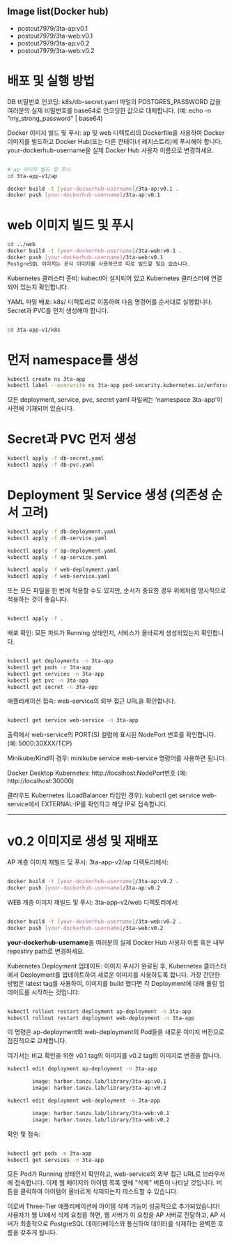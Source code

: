## Image list(Docker hub)
- postout7979/3ta-ap:v0.1
- postout7979/3ta-web:v0.1
- postout7979/3ta-ap:v0.2
- postout7979/3ta-web:v0.2

# 배포 및 실행 방법

DB 비밀번호 인코딩:
k8s/db-secret.yaml 파일의 POSTGRES_PASSWORD 값을 여러분의 실제 비밀번호를 base64로 인코딩한 값으로 대체합니다. (예: echo -n "my_strong_password" | base64)

Docker 이미지 빌드 및 푸시:
ap 및 web 디렉토리의 Dockerfile을 사용하여 Docker 이미지를 빌드하고 Docker Hub(또는 다른 컨테이너 레지스트리)에 푸시해야 합니다. your-dockerhub-username을 실제 Docker Hub 사용자 이름으로 변경하세요.

```Bash

# ap 이미지 빌드 및 푸시
cd 3ta-app-v1/ap

docker build -t [your-dockerhub-username]/3ta-ap:v0.1 .
docker push [your-dockerhub-username]/3ta-ap:v0.1
```

# web 이미지 빌드 및 푸시
```Bash
cd ../web
docker build -t [your-dockerhub-username]/3ta-web:v0.1 .
docker push [your-dockerhub-username]/3ta-web:v0.1
PostgreSQL 이미지는 공식 이미지를 사용하므로 따로 빌드할 필요 없습니다.
```

Kubernetes 클러스터 준비:
kubectl이 설치되어 있고 Kubernetes 클러스터에 연결되어 있는지 확인합니다.

YAML 파일 배포:
k8s/ 디렉토리로 이동하여 다음 명령어를 순서대로 실행합니다. Secret과 PVC를 먼저 생성해야 합니다.

```Bash

cd 3ta-app-v1/k8s
```

# 먼저 namespace를 생성
```Bash
kubectl create ns 3ta-app
kubectl label --overwrite ns 3ta-app pod-security.kubernetes.io/enforce=privileged
```
모든 deployment, service, pvc, secret yaml 파일에는 'namespace 3ta-app'이 사전에 기재되어 있습니다.

# Secret과 PVC 먼저 생성
```Bash
kubectl apply -f db-secret.yaml
kubectl apply -f db-pvc.yaml
```
# Deployment 및 Service 생성 (의존성 순서 고려)
```Bash
kubectl apply -f db-deployment.yaml
kubectl apply -f db-service.yaml

kubectl apply -f ap-deployment.yaml
kubectl apply -f ap-service.yaml

kubectl apply -f web-deployment.yaml
kubectl apply -f web-service.yaml
```
또는 모든 파일을 한 번에 적용할 수도 있지만, 순서가 중요한 경우 위에처럼 명시적으로 적용하는 것이 좋습니다.

```Bash

kubectl apply -f .
```
배포 확인:
모든 파드가 Running 상태인지, 서비스가 올바르게 생성되었는지 확인합니다.

```Bash

kubectl get deployments -n 3ta-app
kubectl get pods -n 3ta-app
kubectl get services -n 3ta-app
kubectl get pvc -n 3ta-app
kubectl get secret -n 3ta-app
```

애플리케이션 접속:
web-service의 외부 접근 URL을 확인합니다.

```Bash

kubectl get service web-service -n 3ta-app
```

출력에서 web-service의 PORT(S) 컬럼에 표시된 NodePort 번호를 확인합니다. (예: 5000:30XXX/TCP)

Minikube/Kind의 경우: minikube service web-service 명령어를 사용하면 됩니다.

Docker Desktop Kubernetes: http://localhost:NodePort번호 (예: http://localhost:30000)

클라우드 Kubernetes (LoadBalancer 타입인 경우): kubectl get service web-service에서 EXTERNAL-IP를 확인하고 해당 IP로 접속합니다.


---

# v0.2 이미지로 생성 및 재배포

AP 계층 이미지 재빌드 및 푸시:
3ta-app-v2/ap 디렉토리에서:

```Bash

docker build -t [your-dockerhub-username]/3ta-ap:v0.2 .
docker push [your-dockerhub-username]/3ta-ap:v0.2
```

WEB 계층 이미지 재빌드 및 푸시:
3ta-app-v2/web 디렉토리에서:

```Bash

docker build -t [your-dockerhub-username]/3ta-web:v0.2 .
docker push [your-dockerhub-username]/3ta-web:v0.2
```
**your-dockerhub-username**을 여러분의 실제 Docker Hub 사용자 이름 혹은 내부 repostiry path로 변경하세요.

Kubernetes Deployment 업데이트:
이미지 푸시가 완료된 후, Kubernetes 클러스터에서 Deployment를 업데이트하여 새로운 이미지를 사용하도록 합니다. 
가장 간단한 방법은 latest tag를 사용하여, 이미지를 build 했다면 각 Deployment에 대해 롤링 업데이트를 시작하는 것입니다:

```Bash

kubectl rollout restart deployment ap-deployment -n 3ta-app
kubectl rollout restart deployment web-deployment -n 3ta-app
```
이 명령은 ap-deployment와 web-deployment의 Pod들을 새로운 이미지 버전으로 점진적으로 교체합니다.

여기서는 비교 확인을 위한 v0.1 tag의 이미지를 v0.2 tag의 이미지로 변경을 합니다.

```Bash
kubectl edit deployment ap-deployment -n 3ta-app

        image: harbor.tanzu.lab/library/3ta-ap:v0.1
        image: harbor.tanzu.lab/library/3ta-ap:v0.2

kubectl edit deployment web-deployment -n 3ta-app

        image: harbor.tanzu.lab/library/3ta-web:v0.1
        image: harbor.tanzu.lab/library/3ta-web:v0.2
```

확인 및 접속:

```Bash

kubectl get pods -n 3ta-app
kubectl get services -n 3ta-app
```
모든 Pod가 Running 상태인지 확인하고, web-service의 외부 접근 URL로 브라우저에 접속합니다. 이제 웹 페이지의 아이템 목록 옆에 "삭제" 버튼이 나타날 것입니다. 버튼을 클릭하여 아이템이 올바르게 삭제되는지 테스트할 수 있습니다.

이로써 Three-Tier 애플리케이션에 아이템 삭제 기능이 성공적으로 추가되었습니다! 사용자가 웹 UI에서 삭제 요청을 하면, 웹 서버가 이 요청을 AP 서버로 전달하고, AP 서버가 최종적으로 PostgreSQL 데이터베이스와 통신하여 데이터를 삭제하는 완벽한 흐름을 갖추게 됩니다.
